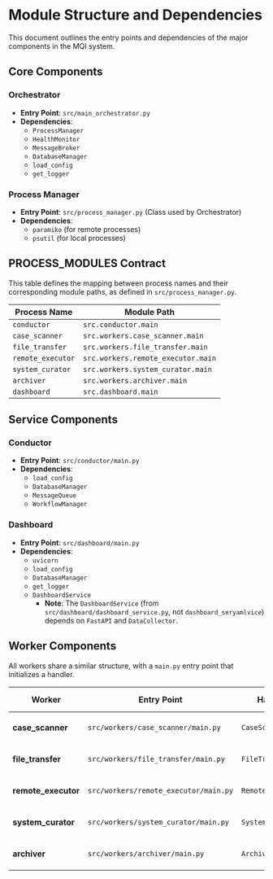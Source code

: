 # Module Structure and Dependencies

This document outlines the entry points and dependencies of the major components in the MQI system.

## Core Components

### Orchestrator
- **Entry Point**: `src/main_orchestrator.py`
- **Dependencies**:
  - `ProcessManager`
  - `HealthMonitor`
  - `MessageBroker`
  - `DatabaseManager`
  - `load_config`
  - `get_logger`

### Process Manager
- **Entry Point**: `src/process_manager.py` (Class used by Orchestrator)
- **Dependencies**:
  - `paramiko` (for remote processes)
  - `psutil` (for local processes)

## PROCESS_MODULES Contract

This table defines the mapping between process names and their corresponding module paths, as defined in `src/process_manager.py`.

| Process Name      | Module Path                         |
|-------------------|-------------------------------------|
| `conductor`       | `src.conductor.main`                |
| `case_scanner`    | `src.workers.case_scanner.main`     |
| `file_transfer`   | `src.workers.file_transfer.main`    |
| `remote_executor` | `src.workers.remote_executor.main`  |
| `system_curator`  | `src.workers.system_curator.main`   |
| `archiver`        | `src.workers.archiver.main`         |
| `dashboard`       | `src.dashboard.main`                |

## Service Components

### Conductor
- **Entry Point**: `src/conductor/main.py`
- **Dependencies**:
  - `load_config`
  - `DatabaseManager`
  - `MessageQueue`
  - `WorkflowManager`

### Dashboard
- **Entry Point**: `src/dashboard/main.py`
- **Dependencies**:
  - `uvicorn`
  - `load_config`
  - `DatabaseManager`
  - `get_logger`
  - `DashboardService`
    - **Note**: The `DashboardService` (from `src/dashboard/dashboard_service.py`, not `dashboard_seryamlvice`) depends on `FastAPI` and `DataCollector`.

## Worker Components

All workers share a similar structure, with a `main.py` entry point that initializes a handler.

| Worker            | Entry Point                               | Handler Class             | Key Dependencies                                      |
|-------------------|-------------------------------------------|---------------------------|-------------------------------------------------------|
| **case_scanner**  | `src/workers/case_scanner/main.py`        | `CaseScannerHandler`      | `load_config`, `MessageQueue`, `DatabaseManager`      |
| **file_transfer** | `src/workers/file_transfer/main.py`       | `FileTransferHandler`     | `load_config`, `MessageQueue`, `DatabaseManager`      |
| **remote_executor**| `src/workers/remote_executor/main.py`     | `RemoteExecutorHandler`   | `load_config`, `MessageQueue`, `DatabaseManager`      |
| **system_curator**| `src/workers/system_curator/main.py`      | `SystemCuratorHandler`    | `load_config`, `MessageQueue`, `DatabaseManager`      |
| **archiver**      | `src/workers/archiver/main.py`            | `ArchiverHandler`         | `load_config`, `MessageQueue`, `DatabaseManager`      |
